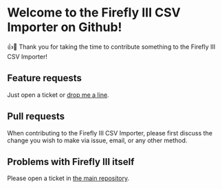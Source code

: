 # Welcome to the Firefly III CSV Importer on Github!

:+1::tada: Thank you for taking the time to contribute something to the Firefly III CSV Importer!

## Feature requests

Just open a ticket or [drop me a line](mailto:thegrumpydictator@gmail.com).

## Pull requests

When contributing to the Firefly III CSV Importer, please first discuss the change you wish to make via issue, email, or any other method.

## Problems with Firefly III itself

Please open a ticket in [the main repository](https://github.com/firefly-iii/firefly-iii).